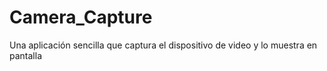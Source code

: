 # Camera_Capture
Una aplicación sencilla que captura el dispositivo de video y lo muestra en pantalla
